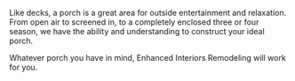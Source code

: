 Like decks, a porch is a great area for outside entertainment and relaxation. From open
air to screened in, to a completely enclosed three or four season, we have the ability
and understanding to construct your ideal porch.

Whatever porch you have in mind, Enhanced Interiors Remodeling will work for you.